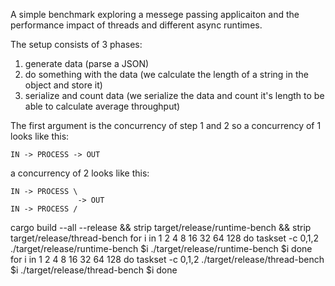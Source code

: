 A simple benchmark exploring a messege passing applicaiton and the performance impact of threads and
different async runtimes.


The setup consists of 3 phases:

1) generate data (parse a JSON)
2) do something with the data (we calculate the length of a string in the object and store it)
3) serialize and count data (we serialize the data and count it's length to be able to calculate average throughput)


The first argument is the concurrency of step 1 and 2 so a concurrency of 1 looks like this:

```
IN -> PROCESS -> OUT
```

a concurrency of 2 looks like this:
```
IN -> PROCESS \
               -> OUT
IN -> PROCESS /

```
cargo build --all --release && strip target/release/runtime-bench && strip target/release/thread-bench
for i in 1 2 4 8 16 32 64 128
do
  taskset -c 0,1,2 ./target/release/runtime-bench $i
  ./target/release/runtime-bench $i
done
for i in 1 2 4 8 16 32 64 128
do
  taskset -c 0,1,2 ./target/release/thread-bench $i
  ./target/release/thread-bench $i
done
```